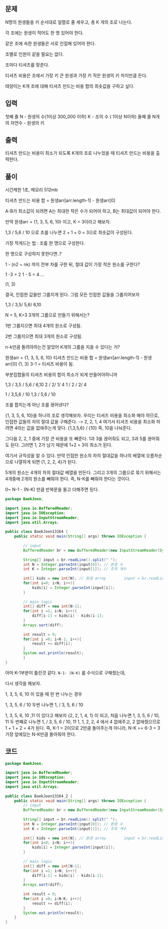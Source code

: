 ## 문제

N명의 원생들을 키 순서대로 일렬로 줄 세우고, 총 K 개의 조로 나눈다.

각 조에는 원생이 적어도 한 명 있어야 한다.

같은 조에 속한 원생들은 서로 인접해 있어야 한다.

조별로 인원이 같을 필요는 없다.

조마다 티셔츠를 맞춘다.

티셔츠 비용은 조에서 가장 키 큰 원생과 가장 키 작은 원생의 키 차이만큼 든다.

태양이는 K개 조에 대해 티셔츠 만드는 비용 합의 최솟값을 구하고 싶다.

## 입력
첫째 줄
N - 원생의 수(1이상 300_000 이하)
K - 조의 수 ( 1이상 N이하)
둘째 줄
N개의 자연수 - 원생의 키

## 출력

티셔츠 만드는 비용이 최소가 되도록 K개의 조로 나누었을 때 티셔츠 만드는 비용을 출력한다.

## 풀이

시간제한 1초, 메모리 512mb

티셔츠 만드는 비용 합 = 원생arr\[arr.length-1] - 원생arr\[0]

A-B가 최소값이 되려면 A는 최대한 작은 수가 되어야 하고, B는 최대값이 되어야 한다.

만약 원생arr = {1, 3, 5, 6, 10} 이고, K = 3이라고 해보자.

1,3 / 5,6 / 10 으로 조를 나누면 2 + 1 + 0 = 3으로 최솟값이 구성된다.

가장 적게드는 법 : 조를 한 명으로 구성한다.

한 명으로 구성하지 못한다면..?

1 - (n2 ~ nk) 까지 전부 차를 구한 뒤, 절대 값이 가장 작은 원소를 구한다?

1 -3 = 2
1 - 5 = 4
...

(1, 3)

결국, 인접한 값들만 그룹지게 된다.
그럼 모든 인접한 값들을 그룹지어보자

1,3 / 3,5/ 5,6/ 6,10

N = 5, K=3
3개의 그룹으로 만들기 위해서는?

1번 그룹지으면 최대 4개의 원소로 구성됨.

2번 그룹지으면 최대 3개의 원소로 구성됨.

n-k만큼 돌려야하는건 알았어
K개의 그룹을 지을 수 있다는 거?


원생arr = {1, 3, 5, 6, 10}
티셔츠 만드는 비용 합 = 원생arr\[arr.length-1] - 원생arr\[0]
{1, 3} 3-1 = 티셔츠 비용이 됨.

부분집합들의 티셔츠 비용의 합이 최소가 되게 만들어야하니까

1,3 / 3,5 / 5,6 / 6,10
2 / 2/ 1/ 4
1 / 2 / 2/ 4

1 / 3,5,6 / 10
1,3 / 5,6 / 10

조를 합치는게 아닌 조를 끊어낸다?

{1, 3, 5, 6, 10}을 하나의 조로 생각해보자.
우리는 티셔츠 비용을 최소화 해야 하므로, 인접한 값들의 차의 절대 값을 구해준다.
-> 2, 2, 1, 4
여기서 티셔츠 비용을 최소화 하려면 4라는 값을 없애주는게 맞다.
{1,3,5,6} / {10}
즉, 10을 나눠준다.

그다음
2, 2, 1 중에 가장 큰 비용을 또 빼준다.
1과 3을 끊어줘도 되고, 3과 5를 끊어줘도 된다.
그러면 1, 2가 남기 때문에
1+2 = 3이 최소가 된다.

여기서 규칙성을 알 수 있다.
만약 인접한 원소의 차의 절대값을 하나의 배열에 오름차순으로 나열하게 되면
{1, 2, 2, 4}가 된다.

5개의 원소는 4개의 차의 절대값 배열을 만든다.
그리고 3개의 그룹으로 묶기 위해서는 4개중에 2개의 원소를 빼줘야 한다.
즉, N-K를 빼줘야 한다는 것이다.

0~ N-1 - (N-K) 만큼 반복문을 돌고 더해주면 된다.


```java
package BaekJoon;  
  
import java.io.BufferedReader;  
import java.io.IOException;  
import java.io.InputStreamReader;  
import java.util.Arrays;  
  
public class BaekJoon13164 {  
    public static void main(String[] args) throws IOException {  
  
        // input  
        BufferedReader br = new BufferedReader(new InputStreamReader(System.in));  
  
        String[] input = br.readLine().split(" ");  
        int N = Integer.parseInt(input[0]); // 원생 수  
        int K = Integer.parseInt(input[1]); // 조의 개수  
  
        int[] kids = new int[N]; // 원생 array        input = br.readLine().split(" ");  
        for(int i=0; i<N; i++){  
            kids[i] = Integer.parseInt(input[i]);  
        }  
  
        // main logic  
        int[] diff = new int[N-1];  
        for(int i =1; i<N; i++){  
            diff[i-1] = kids[i] - kids[i-1];  
        }  
        Arrays.sort(diff);  
  
        int result = 0;  
        for(int i =0; i<K-1; i++){  
            result += diff[i];  
        }  
        System.out.println(result);  
        }  
}
```

아마 K-1부분이 틀린것 같다.
`N-1- (N-K)` 를 수식으로 구해줬는데,

다시 생각을 해보자.

1, 3, 5, 6, 10 이 있을 때
한 번 나누는 경우

1, 3, 5, 6 / 10
두번 나누면
1, / 3, 5, 6 / 10

1, 3, 5, 6, 10 ,11 이 있다고 해보자
{2, 2, 1, 4, 1} 이 되고,
처음 나누면
1, 3, 5, 6 / 10, 11
두 번째로 나누면
1, / 3, 5, 6 / 10, 11
1, 1, 2, 2, 4 에서 4 없애주고, 2 없애줬으므로 1 + 1 + 2 = 4가 된다.
즉, K-1 = 2이므로 2만큼 돌아주는게 아니라, N-K == 6-3 = 3
가장 앞에있는 N-K만큼 돌아줘야 한다.

## 코드


```java
package BaekJoon;  
  
import java.io.BufferedReader;  
import java.io.IOException;  
import java.io.InputStreamReader;  
import java.util.Arrays;  
  
public class BaekJoon13164_2 {  
    public static void main(String[] args) throws IOException {  
        // input  
        BufferedReader br = new BufferedReader(new InputStreamReader(System.in));  
  
        String[] input = br.readLine().split(" ");  
        int N = Integer.parseInt(input[0]); // 원생 수  
        int K = Integer.parseInt(input[1]); // 조의 개수  
  
        int[] kids = new int[N]; // 원생 array        input = br.readLine().split(" ");  
        for(int i=0; i<N; i++){  
            kids[i] = Integer.parseInt(input[i]);  
        }  
  
        // main logic  
        int[] diff = new int[N-1];  
        for(int i =1; i<N; i++){  
            diff[i-1] = kids[i] - kids[i-1];  
        }  
        Arrays.sort(diff);  
  
        int result = 0;  
        for(int i =0; i<N-K; i++){  
            result += diff[i];  
        }  
        System.out.println(result);  
    }  
}
```